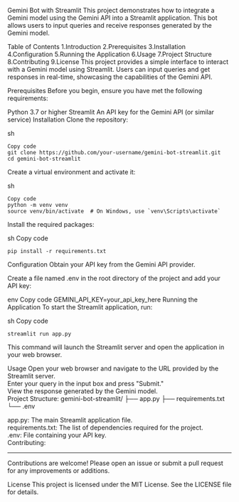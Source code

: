 Gemini Bot with Streamlit
This project demonstrates how to integrate a Gemini model using the Gemini API into a Streamlit application. This bot allows users to input queries and receive responses generated by the Gemini model.

Table of Contents
1.Introduction
2.Prerequisites
3.Installation
4.Configuration
5.Running the Application
6.Usage
7.Project Structure
8.Contributing
9.License
This project provides a simple interface to interact with a Gemini model using Streamlit. Users can input queries and get responses in real-time, showcasing the capabilities of the Gemini API.

Prerequisites
Before you begin, ensure you have met the following requirements:

Python 3.7 or higher
Streamlit
An API key for the Gemini API (or similar service)
Installation
Clone the repository:

sh 
```
Copy code
git clone https://github.com/your-username/gemini-bot-streamlit.git
cd gemini-bot-streamlit
```
Create a virtual environment and activate it:

sh
```
Copy code
python -m venv venv
source venv/bin/activate  # On Windows, use `venv\Scripts\activate`
```
Install the required packages:

sh
Copy code
```
pip install -r requirements.txt
```
Configuration
Obtain your API key from the Gemini API provider.

Create a file named .env in the root directory of the project and add your API key:

env
Copy code
GEMINI_API_KEY=your_api_key_here
Running the Application
To start the Streamlit application, run:

sh
Copy code
```
streamlit run app.py
```
This command will launch the Streamlit server and open the application in your web browser.

Usage
Open your web browser and navigate to the URL provided by the Streamlit server. <br>
Enter your query in the input box and press "Submit."<br>
View the response generated by the Gemini model.<br>
Project Structure:
gemini-bot-streamlit/
├── app.py
├── requirements.txt
└── .env

app.py: The main Streamlit application file.
<br>
requirements.txt: The list of dependencies required for the project.
<br>
.env: File containing your API key.<br>
Contributing:
<hr>
Contributions are welcome! Please open an issue or submit a pull request for any improvements or additions.

License
This project is licensed under the MIT License. See the LICENSE file for details.
